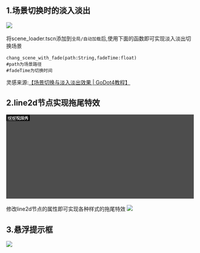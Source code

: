 ## 1.场景切换时的淡入淡出

<img src="https://github.com/BottlePeng/GodotProjectDemo/raw/main/examples/淡入淡出.gif" />

将scene_loader.tscn添加到`全局/自动加载`后,使用下面的函数即可实现淡入淡出切换场景
```
chang_scene_with_fade(path:String,fadeTime:float)
#path为场景路径
#fadeTime为切换时间
```
灵感来源:[【场景切换与淡入淡出效果  | GoDot4教程】](https://www.bilibili.com/video/BV1HwTezvE8d/?share_source=copy_web&vd_source=4adc071e3b96a224398d9c6f3b728748) 

## 2.line2d节点实现拖尾特效

<img src="https://github.com/BottlePeng/GodotProjectDemo/raw/main/examples/拖尾特效.gif" />

修改line2d节点的属性即可实现各种样式的拖尾特效
<img src="github.com/BottlePeng/GodotProjectDemo/raw/main/examples/拖尾特效.gif" />

## 3.悬浮提示框

<img src="https://github.com/BottlePeng/GodotProjectDemo/raw/main/examples/悬浮提示框.gif" />
